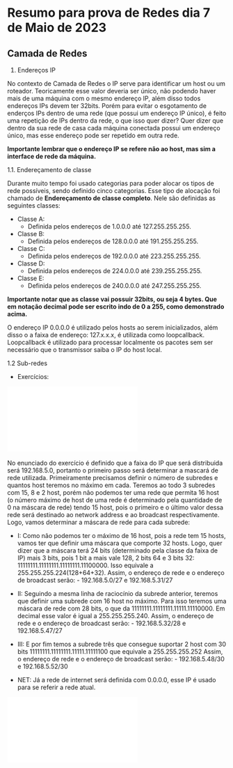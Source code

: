 # Resumo para prova de Redes dia 7 de Maio de 2023

## Camada de Redes 

1. Endereços IP

No contexto de Camada de Redes o IP serve para identificar um host ou um roteador. Teoricamente esse valor deveria ser único, não podendo haver mais de uma máquina com o mesmo endereço IP, além disso todos endereços IPs devem ter 32bits. Porém para evitar o esgotamento de enderços IPs dentro de uma rede (que possui um endereço IP único), é feito uma repetição de IPs dentro da rede, o que isso quer dizer? Quer dizer que dentro da sua rede de casa cada máquina conectada possui um endereço único, mas esse endereço pode ser repetido em outra rede.

**Importante lembrar que o endereço IP se refere não ao host, mas sim a interface de rede da máquina.**

1.1. Endereçamento de classe

Durante muito tempo foi usado categorias para poder alocar os tipos de rede possíveis, sendo definido cinco categorias. Esse tipo de alocação foi chamado de **Endereçamento de classe completo**. Nele são definidas as seguintes classes:

- Classe A:
    - Definida pelos endereços de 1.0.0.0 até 127.255.255.255.
- Classe B:
    - Definida pelos endereços de 128.0.0.0 até 191.255.255.255.
- Classe C:
    - Definida pelos endereços de 192.0.0.0 até 223.255.255.255.
- Classe D:
    - Definida pelos endereços de 224.0.0.0 até 239.255.255.255.
- Classe E:
    - Definida pelos endereços de 240.0.0.0 até 247.255.255.255.

**Importante notar que as classe vai possuir 32bits, ou seja 4 bytes. Que em notação decimal pode ser escrito indo de 0 a 255, como demonstrado acima.**

O endereço IP 0.0.0.0 é utilizado pelos hosts ao serem inicializados, além disso o a faixa de endereço: 127.x.x.x, é utilizada como loopcallback. Loopcallback é utilizado para processar localmente os pacotes sem ser necessário que o transmissor saiba o IP do host local.

1.2 Sub-redes

* Exercícios:

![Exercício de subrede](./subrede_1.pdf)

No enunciado do exercício é definido que a faixa do IP que será distribuida será 192.168.5.0, portanto o primeiro passo será determinar a mascará de rede utilizada. Primeiramente precisamos definir o número de subredes e quantos host teremos no máximo em cada.
Teremos ao todo 3 subredes com 15, 8 e 2 host, porém não podemos ter uma rede que permita 16 host (o número máximo de host de uma rede é determinado pela quantidade de 0 na máscara de rede) tendo 15 host, pois o primeiro e o último valor dessa rede será destinado ao network address e ao broadcast respectivamente. Logo, vamos determinar a máscara de rede para cada subrede:

- I: 
    Como não podemos ter o máximo de 16 host, pois a rede tem 15 hosts, vamos ter que definir uma máscara que comporte 32 hosts. Logo, quer dizer que a máscara terá 24 bits (determinado pela classe da faixa de IP) mais 3 bits, pois 1 bit a mais vale 128, 2 bits 64 e 3 bits 32: 11111111.11111111.11111111.11100000. Isso equivale a 255.255.255.224(128+64+32). 
    Assim, o endereço de rede e o endereço de broadcast serão:
        - 192.168.5.0/27 e 192.168.5.31/27 
    
- II: 
    Seguindo a mesma linha de raciocínio da subrede anterior, teremos que definir uma subrede com 16 host no máximo. Para isso teremos uma máscara de rede com 28 bits, o que da 11111111.11111111.11111.11110000. Em decimal esse valor é igual a 255.255.255.240.
    Assim, o endereço de rede e o endereço de broadcast serão:
        - 192.168.5.32/28 e 192.168.5.47/27 
    
- III: 
    E por fim temos a subrede três que consegue suportar 2 host com 30 bits 11111111.11111111.11111.11111100 que equivale a 255.255.255.252
    Assim, o endereço de rede e o endereço de broadcast serão:
        - 192.168.5.48/30 e 192.168.5.52/30 
    
- NET:
    Já a rede de internet será definida com 0.0.0.0, esse IP é usado para se referir a rede atual.

![Exercício de subrede 2](./subrede_2.pdf)
